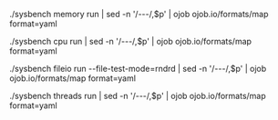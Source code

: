 ./sysbench memory run | sed -n '/---/,$p' | ojob ojob.io/formats/map format=yaml 

./sysbench cpu run | sed -n '/---/,$p' | ojob ojob.io/formats/map format=yaml

./sysbench fileio run --file-test-mode=rndrd | sed -n '/---/,$p' | ojob ojob.io/formats/map format=yaml

./sysbench threads run | sed -n '/---/,$p' | ojob ojob.io/formats/map format=yaml
